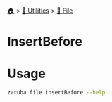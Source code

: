 <!--startTocHeader-->
[🏠](../../README.md) > [🔧 Utilities](../README.md) > [📁 File](README.md)
# InsertBefore
<!--endTocHeader-->

# Usage

<!--startCode-->
```bash
zaruba file insertBefore --help
```
<!--endCode-->

<!--startTocSubTopic-->
<!--endTocSubTopic-->